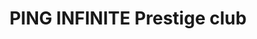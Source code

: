 ---
title: 'PING INFINITE Prestige club'
translationKey: "products"
layout: "prestige"
img: 'img/prestige/a1.png'
desc_main: 'A multi-effect cream that visibly lifts, tightens, smooths, moisturizes, has a fine texture, uniform tone, and enhances gloss and elasticity, this anti-aging cream provides 7 key signs of aging, including fine lines and wrinkles, loss of elasticity, and uneven tone and texture. '
image: 'img/products/a1a.png'


product_1_title: 'gentle clarifying gel cleanser'
product_1_image: 'products/a3.png'
product_1_desc: "PING INFINITE Prestige Club is a sharing platform, does not belongs to ones but belongs to everyone. In PING INFINITE Prestige Club, we gather all elite talents from all walks of life, no matter which country they came from, regardless of their status, we treat all members equally. As the saying goes, “Behind an able man, there are always someone better”, there are always industry talents out there, through PING INFINITE Prestige Club, we able to gather all these talents and work together to create a greater vision. We will continue to develop and expand our platform based on market trend and needs, expanding businesses globally and benefits the people."
product_1_image2: 'img/prestige/a2.png'

product_2_title: 'The only principle of PING INFINITE is “Benefits the People”.'
product_2_image: 'products/a2.jpg'
product_2_desc: 'Through PING INFINITE Prestige Club, we support, share and gathervalued opinions, together we form a strong union and create acomprehensive ecosystem to the people. The future economy isever-changing, with only we stay together as a team, we can see throughthe market trend and grasp the business opportunity to achieve ourgoals and obtain the lifestyle that we want.'
product_2_image2: 'img/prestige/a3.png'




---